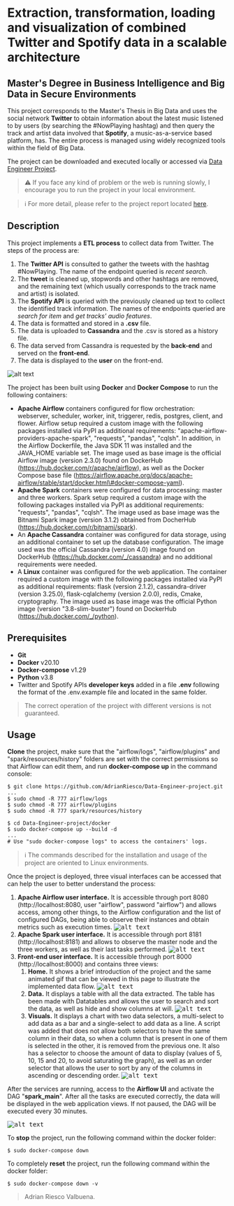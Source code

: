 # Extraction, transformation, loading and visualization of combined Twitter and Spotify data in a scalable architecture
## Master's Degree in Business Intelligence and Big Data in Secure Environments
This project corresponds to the Master's Thesis in Big Data and uses the social network **Twitter** to obtain information about the latest music listened to by users (by searching the #NowPlaying hashtag) and then query the track and artist data involved that **Spotify**, a music-as-a-service based platform, has. The entire process is managed using widely recognized tools within the field of Big Data.

The project can be downloaded and executed locally or accessed via [Data Engineer Project](http://adrianriesco.com:8000).

> :warning: If you face any kind of problem or the web is running slowly, I encourage you to run the project in your local environment.

> :information_source: For more detail, please refer to the project report located [here](https://github.com/AdrianRiesco/Data-Engineer-project/blob/main/doc/memoria.pdf).

## Description
This project implements a **ETL process** to collect data from Twitter. The steps of the process are:
 1. The **Twitter API** is consulted to gather the tweets with the hashtag #NowPlaying. The name of the endpoint queried is _recent search_.
 2. The **tweet** is cleaned up, stopwords and other hashtags are removed, and the remaining text (which usually corresponds to the track name and artist) is isolated.
 3. The **Spotify API** is queried with the previously cleaned up text to collect the identified track information. The names of the endpoints queried are _search for item_ and _get tracks' audio features_.
 4. The data is formatted and stored in a **.csv** file.
 5. The data is uploaded to **Cassandra** and the .csv is stored as a history file.
 6. The data served from Cassandra is requested by the **back-end** and served on the **front-end**.
 7. The data is displayed to the **user** on the front-end.

![alt text](https://github.com/AdrianRiesco/Data-Engineer-project/blob/main/flask/static/images/flowchart.gif "Flow chart")

The project has been built using **Docker** and **Docker Compose** to run the following containers:
 - **Apache Airflow** containers configured for flow orchestration: webserver, scheduler, worker, init, triggerer, redis, postgres, client, and flower. Airflow setup required a custom image with the following packages installed via PyPI as additional requirements: "apache-airflow-providers-apache-spark", "requests", "pandas", "cqlsh". In addition, in the Airflow Dockerfile, the Java SDK 11 was installed and the JAVA_HOME variable set. The image used as base image is the official Airflow image (version 2.3.0) found on DockerHub (https://hub.docker.com/r/apache/airflow), as well as the Docker Compose base file (https://airflow.apache.org/docs/apache-airflow/stable/start/docker.html\#docker-compose-yaml).
 - **Apache Spark** containers were configured for data processing: master and three workers. Spark setup required a custom image with the following packages installed via PyPI as additional requirements: "requests", "pandas", "cqlsh". The image used as base image was the Bitnami Spark image (version 3.1.2) obtained from DocherHub (https://hub.docker.com/r/bitnami/spark).
 - An **Apache Cassandra** container was configured for data storage, using an additional container to set up the database configuration. The image used was the official Cassandra (version 4.0) image found on DockerHub (https://hub.docker.com/_/cassandra) and no additional requirements were needed.
 - A **Linux** container was configured for the web application. The container required a custom image with the following packages installed via PyPI as additional requirements: flask (version 2.1.2), cassandra-driver (version 3.25.0), flask-cqlalchemy (version 2.0.0), redis, Cmake, cryptography. The image used as base image was the official Python image (version "3.8-slim-buster") found on DockerHub (https://hub.docker.com/_/python).

## Prerequisites
 - **Git**
 - **Docker** v20.10
 - **Docker-compose** v1.29
 - **Python** v3.8
 - Twitter and Spotify APIs **developer keys** added in a file **.env** following the format of the .env.example file and located in the same folder.

 > The correct operation of the project with different versions is not guaranteed.

## Usage
**Clone** the project, make sure that the "airflow/logs", "airflow/plugins" and "spark/resources/history" folders are set with the correct permissions so that Airflow can edit them, and run **docker-compose up** in the command console:
```
$ git clone https://github.com/AdrianRiesco/Data-Engineer-project.git
...
$ sudo chmod -R 777 airflow/logs
$ sudo chmod -R 777 airflow/plugins
$ sudo chmod -R 777 spark/resources/history

$ cd Data-Engineer-project/docker
$ sudo docker-compose up --build -d
...
# Use "sudo docker-compose logs" to access the containers' logs.
```
> :information_source: The commands described for the installation and usage of the project are oriented to Linux environments.

Once the project is deployed, three visual interfaces can be accessed that can help the user to better understand the process:
 1. **Apache Airflow user interface.** It is accessible through port 8080 (http://localhost:8080, user "airflow", password "airflow") and allows access, among other things, to the Airflow configuration and the list of configured DAGs, being able to observe their instances and obtain metrics such as execution times.
    <kbd>![alt text](https://github.com/AdrianRiesco/Data-Engineer-project/blob/main/doc/img/airflow-ui.jpg "Airflow UI")</kbd>
 2. **Apache Spark user interface.** It is accessible through port 8181 (http://localhost:8181) and allows to observe the master node and the three workers, as well as their last tasks performed.
    <kbd>![alt text](https://github.com/AdrianRiesco/Data-Engineer-project/blob/main/doc/img/spark-ui.jpg "Spark UI")</kbd>
 3. **Front-end user interface.** It is accessible through port 8000 (http://localhost:8000) and contains three views:
    1. **Home.** It shows a brief introduction of the project and the same animated gif that can be viewed in this page to illustrate the implemented data flow.
       <kbd>![alt text](https://github.com/AdrianRiesco/Data-Engineer-project/blob/main/doc/img/front-home.jpg "Home view")</kbd>
    2. **Data.** It displays a table with all the data extracted. The table has been made with Datatables and allows the user to search and sort the data, as well as hide and show columns at will.
       <kbd>![alt text](https://github.com/AdrianRiesco/Data-Engineer-project/blob/main/doc/img/front-data.jpg "Data view")</kbd>
    3. **Visuals.** It displays a chart with two data selectors, a multi-select to add data as a bar and a single-select to add data as a line. A script was added that does not allow both selectors to have the same column in their data, so when a column that is present in one of them is selected in the other, it is removed from the previous one. It also has a selector to choose the amount of data to display (values of 5, 10, 15 and 20, to avoid saturating the graph), as well as an order selector that allows the user to sort by any of the columns in ascending or descending order.
       <kbd>![alt text](https://github.com/AdrianRiesco/Data-Engineer-project/blob/main/doc/img/front-visuals.jpg "Visuals view")</kbd>
    

After the services are running, access to the **Airflow UI** and activate the DAG "**spark_main**". After all the tasks are executed correctly, the data will be displayed in the web application views. If not paused, the DAG will be executed every 30 minutes.

<kbd>![alt text](https://github.com/AdrianRiesco/Data-Engineer-project/blob/main/doc/img/start-dag.jpg "Start DAG in Airflow UI")</kbd>

To **stop** the project, run the following command within the docker folder:
```
$ sudo docker-compose down
```

To completely **reset** the project, run the following command within the docker folder:
```
$ sudo docker-compose down -v
```

 > Adrian Riesco Valbuena.